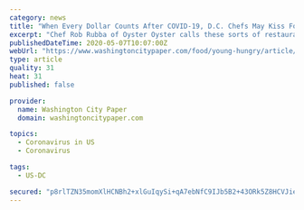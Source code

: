 ```yaml
---
category: news
title: "When Every Dollar Counts After COVID-19, D.C. Chefs May Kiss Food Waste Goodbye"
excerpt: "Chef Rob Rubba of Oyster Oyster calls these sorts of restaurants the Veruca Salts of the food world, and isn’t sure they’ll be compatible with the “new normal” after the COVID-19 crisis passes. “I want it and I want it now!"
publishedDateTime: 2020-05-07T10:07:00Z
webUrl: "https://www.washingtoncitypaper.com/food/young-hungry/article/21132129/when-every-dollar-counts-after-covid19-dc-chefs-may-kiss-food-waste-goodbye"
type: article
quality: 31
heat: 31
published: false

provider:
  name: Washington City Paper
  domain: washingtoncitypaper.com

topics:
  - Coronavirus in US
  - Coronavirus

tags:
  - US-DC

secured: "p8rlTZN35momXlHCNBh2+xlGuIqySi+qA7ebNfC9IJb5B2+43ORk5Z8HCVJieha91xZPyClvacGwLb5OFBMVSp0Qz3K90jfjnsWEVJCEnUQXL6k20dL78SAfnve/cQk9GUnwaUh8d6hiJh6gUoARnet0kqEc6UahSVN0xa+ILzx5Dl4/uwW9jVyL8asIJv4InStG9ecrgP4QucoU4vkD1TTWlFC0myBiERQ9OWYxh9R0N/ttP+D5ULEasZMFA39L7irGh5sj1YMO3Ed/WWKGc++UqtZWh/k9RP/zgIx8d6MWv2y20PG+tq8ZCWtBvz/QWav3+o57EFDndoe71tk5steAgxBE3WqHGxqJ5mGUa1bU06IG1B15XYWDq+z0iQz1YEre4MU8TdIVrfKsayElCdXjJXgbxs4PbLqfGovh7CkWOG1D0gnO+86zCcN6gfhoJNlPPbWfOlaDEkMkxS90Ddgr9UxSQU3y5hkSsdDEWdQ=;eoeb7Bh2N3AKjYR2GIl38w=="
---
```


